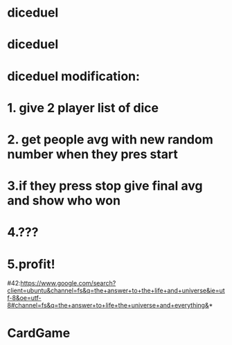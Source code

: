 # diceduel
# diceduel
# diceduel modification:
# 1. give 2 player list of dice
# 2. get people avg with new random number when they pres start
# 3.if they press stop give final avg and show who won
# 4.???
# 5.profit!
#42:https://www.google.com/search?client=ubuntu&channel=fs&q=the+answer+to+the+life+and+universe&ie=utf-8&oe=utf-8#channel=fs&q=the+answer+to+life+the+universe+and+everything&*
# CardGame
